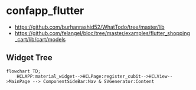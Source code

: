 # confapp_flutter

- https://github.com/burhanrashid52/WhatTodo/tree/master/lib
- https://github.com/felangel/bloc/tree/master/examples/flutter_shopping_cart/lib/cart/models

## Widget Tree

```mermaid
flowchart TD;
    HCLAPP:material_widget-->HCLPage:register_cubit-->HCLView-->MainPage --> ComponentSideBar:Nav & SVGenerator:Content
```
